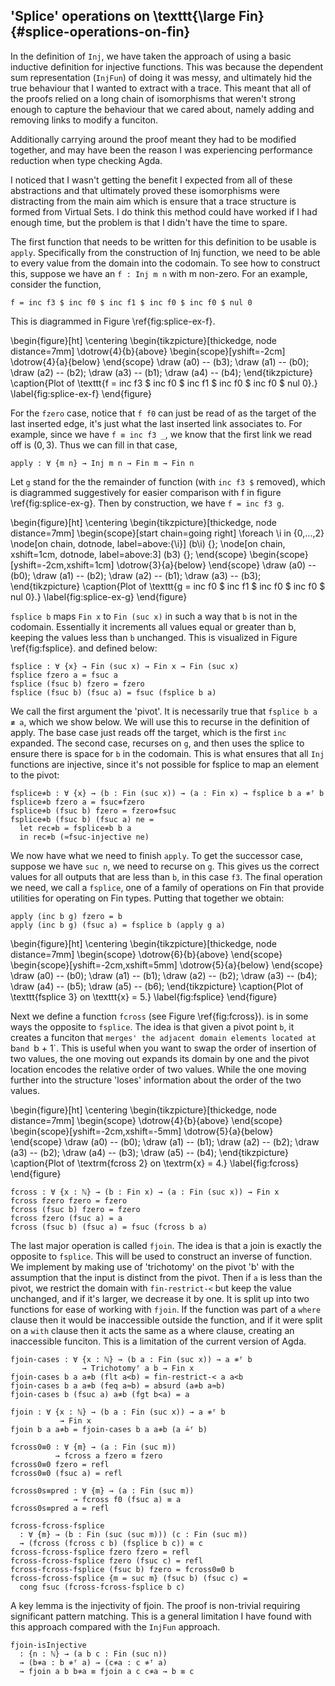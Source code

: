 <!--
```
module Dissertation.Splice where

open import Cubical.Data.Maybe
open import Cubical.Data.Nat
  using (ℕ; _+_; +-zero; +-suc; zero; suc;
        +-assoc; +-comm)
open import VSet.Data.Fin.Base
open import VSet.Data.Fin.Minus
open import VSet.Data.Fin.Order
open import VSet.Data.Fin.Properties
  using (fzero≡subst-fzero;
         subst-fsuc-reorder;
         finject-fsuc-reorder;
         finject0≡subst;
         ≉fsuc )
open import VSet.Data.Nat.Order
open import VSet.Data.Inj.Base hiding (apply)
open import VSet.Data.Nat.Properties
open import VSet.Function.Injection
open import VSet.Function.Iso
open import VSet.Function.Properties
open import VSet.Prelude

private
  variable
    ℓ : Level
    x y z : ℕ
    a : Fin x
    b : Fin y
```
-->


## 'Splice' operations on \texttt{\large Fin} {#splice-operations-on-fin}

In the definition of `Inj`, we have taken the approach of using a
basic inductive definition for injective functions. This was because
the dependent sum representation (`InjFun`) of doing it was messy, and
ultimately hid the true behaviour that I wanted to extract with a
trace. This meant that all of the proofs relied on a long chain of
isomorphisms that weren't strong enough to capture the behaviour that
we cared about, namely adding and removing links to modify a funciton.

Additionally carrying around the proof meant they had to be modified
together, and may have been the reason I was experiencing performance
reduction when type checking Agda.

I noticed that I wasn't getting the benefit I expected from all of
these abstractions and that ultimately proved these isomorphisms were
distracting from the main aim which is ensure that a trace structure
is formed from Virtual Sets. I do think this method could have worked
if I had enough time, but the problem is that I didn't have the time
to spare.

The first function that needs to be written for this definition to be
usable is `apply`. Specifically from the construction of Inj function,
we need to be able to every value from the domain into the
codomain. To see how to construct this, suppose we have an `f : Inj m n`
with m non-zero. For an example, consider the function,

```
f = inc f3 $ inc f0 $ inc f1 $ inc f0 $ inc f0 $ nul 0
```

This is diagrammed in Figure \ref{fig:splice-ex-f}.

\begin{figure}[ht]
\centering
\begin{tikzpicture}[thickedge, node distance=7mm]
  \dotrow{4}{b}{above}
  \begin{scope}[yshift=-2cm]
    \dotrow{4}{a}{below}
  \end{scope}
  \draw (a0) -- (b3);
  \draw (a1) -- (b0);
  \draw (a2) -- (b2);
  \draw (a3) -- (b1);
  \draw (a4) -- (b4);
\end{tikzpicture}
\caption{Plot of \texttt{f = inc f3 \$ inc f0 \$ inc f1 \$ inc f0 \$ inc f0 \$ nul 0}.}
\label{fig:splice-ex-f}
\end{figure}

For the `fzero` case, notice that `f f0` can just be read of as the
target of the last inserted edge, it's just what the last inserted
link associates to. For example, since we have `f ≡ inc f3 _`, we know
that
the first link we read off is $(0, 3)$. Thus we can fill in that case,

```
apply : ∀ {m n} → Inj m n → Fin m → Fin n
```

Let `g` stand for the the remainder of function (with `inc f3 $`
removed), which is diagrammed suggestively for easier comparison with
f in figure \ref{fig:splice-ex-g}. Then by construction, we have `f = inc f3 g`.

\begin{figure}[ht]
\centering
\begin{tikzpicture}[thickedge, node distance=7mm]
    \begin{scope}[start chain=going right]
      \foreach \i in {0,...,2}
        \node[on chain, dotnode, label=above:{\i}] (b\i) {};
      \node[on chain, xshift=1cm, dotnode, label=above:3] (b3) {};
    \end{scope}
  \begin{scope}[yshift=-2cm,xshift=1cm]
    \dotrow{3}{a}{below}
  \end{scope}
  \draw (a0) -- (b0);
  \draw (a1) -- (b2);
  \draw (a2) -- (b1);
  \draw (a3) -- (b3);
\end{tikzpicture}
\caption{Plot of \texttt{g = inc f0 \$ inc f1 \$ inc f0 \$ inc f0 \$ nul 0}.}
\label{fig:splice-ex-g}
\end{figure}

`fsplice b` maps `Fin x` to `Fin (suc x)` in such a way that `b` is not
in the codomain. Essentially it increments all values equal or greater
than b, keeping the values less than `b` unchanged. This is visualized in
Figure \ref{fig:fsplice}. and defined below:
```
fsplice : ∀ {x} → Fin (suc x) → Fin x → Fin (suc x)
fsplice fzero a = fsuc a
fsplice (fsuc b) fzero = fzero
fsplice (fsuc b) (fsuc a) = fsuc (fsplice b a)
```

We call the first argument the 'pivot'. It is necessarily true that
`fsplice b a ≢ a`, which we show below. We will use this to recurse in
the definition of apply. The base case just reads off the target,
which is the first `inc` expanded. The second case, recurses on `g`,
and then uses the splice to ensure there is space for `b` in the
codomain. This is what ensures that all `Inj` functions are injective,
since it's not possible for fsplice to map an element to the pivot:

```
fsplice≉b : ∀ {x} → (b : Fin (suc x)) → (a : Fin x) → fsplice b a ≉ᶠ b
fsplice≉b fzero a = fsuc≉fzero
fsplice≉b (fsuc b) fzero = fzero≉fsuc
fsplice≉b (fsuc b) (fsuc a) ne = 
  let rec≉b = fsplice≉b b a
  in rec≉b (≈fsuc-injective ne)
```

We now have what we need to finish `apply`. To get the successor
case, suppose we have `suc n`, we need to recurse on `g`. This gives
us the correct values for all outputs that are less than `b`, in this
case `f3`. The final operation we need, we call a `fsplice`, one of a
family of operations on Fin that provide utilities for operating on
Fin types. Putting that together we obtain:

```
apply (inc b g) fzero = b
apply (inc b g) (fsuc a) = fsplice b (apply g a)
```

\begin{figure}[ht]
\centering
\begin{tikzpicture}[thickedge, node distance=7mm]
  \begin{scope}
    \dotrow{6}{b}{above}
  \end{scope}
  \begin{scope}[yshift=-2cm,xshift=5mm]
    \dotrow{5}{a}{below}
  \end{scope}
  \draw (a0) -- (b0);
  \draw (a1) -- (b1);
  \draw (a2) -- (b2);
  \draw (a3) -- (b4);
  \draw (a4) -- (b5);
  \draw (a5) -- (b6);
\end{tikzpicture}
\caption{Plot of \texttt{fsplice 3} on \texttt{x} = 5.}
\label{fig:fsplice}
\end{figure}

Next we define a function `fcross` (see Figure \ref{fig:fcross}). is
in some ways the opposite to `fsplice`. The idea is that given a pivot
point `b`, it creates a funciton that `merges' the adjacent domain
elements located at `b`and `b + 1`. This is useful when you want to
swap the order of insertion of two values, the one moving out expands
its domain by one and the pivot location encodes the relative order of
two values. While the one moving further into the structure 'loses'
information about the order of the two values.

\begin{figure}[ht]
\centering
\begin{tikzpicture}[thickedge, node distance=7mm]
  \begin{scope}
    \dotrow{4}{b}{above}
  \end{scope}
  \begin{scope}[yshift=-2cm,xshift=-5mm]
    \dotrow{5}{a}{below}
  \end{scope}
  \draw (a0) -- (b0);
  \draw (a1) -- (b1);
  \draw (a2) -- (b2);
  \draw (a3) -- (b2);
  \draw (a4) -- (b3);
  \draw (a5) -- (b4);
\end{tikzpicture}
\caption{Plot of \textrm{fcross 2} on \textrm{x} = 4.}
\label{fig:fcross}
\end{figure}

```
fcross : ∀ {x : ℕ} → (b : Fin x) → (a : Fin (suc x)) → Fin x
fcross fzero fzero = fzero
fcross (fsuc b) fzero = fzero
fcross fzero (fsuc a) = a
fcross (fsuc b) (fsuc a) = fsuc (fcross b a)
```

<!--
```
fcross₂ : ∀ {x : ℕ} → (b : Fin (suc x)) → (a : Fin (suc (suc x)))
            → Fin (suc x)
fcross₂ _ fzero = fzero
fcross₂ fzero (fsuc a) = a
fcross₂ {suc x} (fsuc b) (fsuc a) =
  fsuc (fcross₂ b a)
```

```
fcross'-cases
  : ∀ {x : ℕ} → (b : Fin (suc x)) → (a : Fin (suc (suc x)))
  → Dichotomyᶠ a b
  → Fin (suc x)
fcross'-cases b a (fle a≤b) = fin-restrict-≤ a a≤b
fcross'-cases b a (fgt a>b) = pred a
```

```
fcross' : ∀ {x : ℕ} → (b : Fin (suc x)) → (a : Fin (suc (suc x)))
        → Fin (suc x)
fcross' b a = fcross'-cases b a (a ≤?ᶠ b)
```
-->

The last major operation is called `fjoin`. The idea is that a join is
exactly the opposite to `fsplice`. This will be used to construct an
inverse of function. We implement by making use of 'trichotomy' on the
pivot 'b' with the assumption that the input is distinct from the
pivot. Then if `a` is less than the pivot, we restrict the domain with
`fin-restrict-<` but keep the value unchanged, and if it's larger, we
decrease it by one. It is split up into two functions for ease of
working with `fjoin`. If the function was part of a `where` clause then
it would be inaccessible outside the function, and if it were split on
a `with` clause then it acts the same as a where clause, creating an
inaccessible funciton. This is a limitation of the current version of Agda.

```
fjoin-cases : ∀ {x : ℕ} → (b a : Fin (suc x)) → a ≉ᶠ b
                → Trichotomyᶠ a b → Fin x
fjoin-cases b a a≉b (flt a<b) = fin-restrict-< a a<b
fjoin-cases b a a≉b (feq a≈b) = absurd (a≉b a≈b)
fjoin-cases b (fsuc a) a≉b (fgt b<a) = a

fjoin : ∀ {x : ℕ} → (b a : Fin (suc x)) → a ≉ᶠ b
           → Fin x
fjoin b a a≉b = fjoin-cases b a a≉b (a ≟ᶠ b)
```

<!--
```
-- Another alternate definition
fjoinMaybe
  : ∀ {x : ℕ} → (b : Fin (suc x)) → (a : Fin (suc x))
  → Maybe (Fin x)
fjoinMaybe fzero fzero = nothing
fjoinMaybe {suc x} fzero (fsuc a) = just a
fjoinMaybe {suc x} (fsuc b) fzero = just fzero
fjoinMaybe {suc x} (fsuc b) (fsuc a) =
  map-Maybe fsuc (fjoinMaybe b a)
```

```
-- Another alternate definition
fjoinMaybe'
  : ∀ {x : ℕ} → (b : Fin (suc (suc x))) → (a : Fin (suc (suc x)))
  → Maybe (Fin (suc x))
fjoinMaybe' b a with a ≟ᶠ b
... | flt a<b = just (fin-restrict-< a a<b)
... | feq a≡b = nothing
... | fgt b<a = just (pred a)
```

```
fcross≡fcross'
  : ∀ {x : ℕ} → (b : Fin (suc x)) → (a : Fin (suc (suc x)))
  → fcross b a ≡ fcross' b a
fcross≡fcross' fzero fzero = refl
fcross≡fcross' fzero (fsuc a) = refl
fcross≡fcross' (fsuc b) fzero = refl
fcross≡fcross' {x = suc x} (fsuc b) (fsuc a) with a ≤?ᶠ b 
... | fle a≤b =
  fcross (fsuc b) (fsuc a)
    ≡⟨ refl ⟩
  fsuc (fcross b a)
    ≡⟨ cong fsuc (fcross≡fcross' b a) ⟩
  fsuc (fcross'-cases b a (a ≤?ᶠ b))
    ≡⟨ cong (fsuc ∘ fcross'-cases b a) (isPropDichotomyᶠ (a ≤?ᶠ b) (fle a≤b)) ⟩
  fsuc (fcross'-cases b a (fle a≤b))
    ≡⟨ refl ⟩
  fsuc (fin-restrict-≤ a a≤b)
    ≡⟨ refl ⟩
  fsuc (fin-restrict-< a (≤ᶠ→<ᶠ a≤b))
    ≡⟨ cong (fin-restrict-< (fsuc a)) (sym (fsuc≤fsuc→<fsuc a≤b) ) ⟩
  fin-restrict-< (fsuc a) (≤ᶠ→<ᶠ (fsuc≤fsuc a≤b))
    ≡⟨ refl ⟩
  fin-restrict-≤ (fsuc a) (fsuc≤fsuc a≤b)
    ≡⟨ refl ⟩
  fcross'-cases (fsuc b) (fsuc a) (≤?ᶠ-suc (fle a≤b))
    ≡⟨ cong (fcross'-cases (fsuc b) (fsuc a))
            (isPropDichotomyᶠ (≤?ᶠ-suc (fle a≤b)) (fsuc a ≤?ᶠ fsuc b)) ⟩
  fcross'-cases (fsuc b) (fsuc a) (fsuc a ≤?ᶠ fsuc b) ▯
... | fgt a>b =
  fcross (fsuc b) (fsuc a)
    ≡⟨ refl ⟩
  fsuc (fcross b a)
    ≡⟨ cong fsuc (fcross≡fcross' b a) ⟩
  fsuc (fcross'-cases b a (a ≤?ᶠ b))
    ≡⟨ cong (fsuc ∘ fcross'-cases b a) (isPropDichotomyᶠ (a ≤?ᶠ b) (fgt a>b)) ⟩
  fsuc (fcross'-cases b a (fgt a>b))
    ≡⟨ refl ⟩
  fsuc (pred a)
    ≡⟨ fsuc∘pred≡id {y = 1} (≉fsym (<ᶠ→≉ (≤<ᶠ-trans (fzero≤a b) a>b))) ⟩
  a
    ≡⟨ refl ⟩
  fcross'-cases (fsuc b) (fsuc a) (≤?ᶠ-suc (fgt a>b))
    ≡⟨ cong (fcross'-cases (fsuc b) (fsuc a))
            (isPropDichotomyᶠ (≤?ᶠ-suc (fgt a>b)) (fsuc a ≤?ᶠ fsuc b)) ⟩
  fcross'-cases (fsuc b) (fsuc a) (fsuc a ≤?ᶠ fsuc b) ▯
open Iso
```

```
fsuc-fjoin 
  : ∀ {x : ℕ} → (b a : Fin (suc x)) → (a≉b : a ≉ᶠ b)
  → fjoin (fsuc b) (fsuc a) (≉fsuc a≉b)
  ≡ fsuc (fjoin b a a≉b)
fsuc-fjoin b        a a≉b with (a ≟ᶠ b)
fsuc-fjoin b        a a≉b | flt a<b = refl
fsuc-fjoin b        a a≉b | feq a≈b = absurd (a≉b a≈b)
fsuc-fjoin b (fsuc a) a≉b | fgt a>b = refl
```

```
fjoin-irrelevant
  : ∀ {x : ℕ} → (b a : Fin (suc x))
  → (u v : a ≉ᶠ b)
  → fjoin b a u ≡ fjoin b a v
fjoin-irrelevant b        a u v with (a ≟ᶠ b)
fjoin-irrelevant b        a u v | flt a<b = refl
fjoin-irrelevant b        a u v | feq a≈b = absurd (u a≈b)
fjoin-irrelevant b (fsuc a) u v | fgt a>b = refl
```

```
fjoin-cong
  : ∀ {x} → {b1 b2 a1 a2 : Fin (suc x)}
  → (p : b1 ≡ b2) → (q : a1 ≡ a2)
  → (ne : a1 ≉ᶠ b1)
  → fjoin b1 a1 ne ≡ fjoin b2 a2 (subst2 _≉ᶠ_ q p ne)
fjoin-cong {b1 = b1} {b2} {a1} {a2} p q ne i =
  fjoin (p i) (q i) (subst2-filler _≉ᶠ_ q p ne i)
```

```
-- This could be simplified.
fjoin-fsplice-inverse
  : ∀ {x : ℕ} → (b : Fin (suc x)) → (a : Fin x)
  → (fsplicea≉b : fsplice b a ≉ᶠ b)
  → fjoin b (fsplice b a) fsplicea≉b ≡ a
fjoin-fsplice-inverse {zero} fzero ()
fjoin-fsplice-inverse {suc zero} fzero fzero fsplicea≉b = refl
fjoin-fsplice-inverse {suc (suc x)} fzero fzero fsplicea≉b = refl
fjoin-fsplice-inverse {suc (suc x)} fzero (fsuc a) fsplicea≉b = refl
fjoin-fsplice-inverse {suc zero} (fsuc b) fzero fsplicea≉b = refl
fjoin-fsplice-inverse {suc (suc x)} (fsuc b) fzero fsplicea≉b = refl
fjoin-fsplice-inverse {suc (suc x)} (fsuc b) (fsuc a) fsplicea'≉b' =
  fjoin (fsuc b) (fsplice (fsuc b) (fsuc a)) fsplicea'≉b'  
    ≡⟨ refl ⟩
  fjoin (fsuc b) (fsuc (fsplice b a)) fsplicea'≉b'  
    ≡⟨ fjoin-irrelevant (fsuc b) (fsuc (fsplice b a))
       fsplicea'≉b' (≉fsuc (fsplice≉b b a)) ⟩
  fjoin (fsuc b) (fsuc (fsplice b a)) 
   (≉fsuc (fsplice≉b b a))
    ≡⟨ fsuc-fjoin b (fsplice b a) (fsplice≉b b a) ⟩
  fsuc (fjoin b (fsplice b a)
                  (fsplice≉b b a))
    ≡⟨ cong fsuc (fjoin-irrelevant b (fsplice b a)
        (fsplice≉b b a)
        (λ a≈b → fsplice≉b (fsuc b) (fsuc a) (≈fsuc a≈b))) ⟩
  fsuc (fjoin b (fsplice b a) 
                  (λ a≈b → fsplice≉b (fsuc b) (fsuc a) (≈fsuc a≈b)))
    ≡⟨ refl ⟩
  fsuc (fjoin b (fsplice b a) 
   (fsplice≉b b a))
    ≡⟨ cong fsuc (fjoin-fsplice-inverse b a (fsplice≉b b a)) ⟩
  fsuc a ▯
```

```
fsplice-isInjective
  : ∀ {m} {a : Fin (suc m)} {b c : Fin m}
  → fsplice a b ≡ fsplice a c → b ≡ c
fsplice-isInjective {a = a} {fzero} {fzero} fsplice-eq = refl
fsplice-isInjective {a = fzero} {b} {c} fsplice-eq = fsuc-injective fsplice-eq
fsplice-isInjective {a = fsuc a} {fzero} {fsuc c} fsplice-eq =
  absurd (fzero≢fsuc fsplice-eq)
fsplice-isInjective {a = fsuc a} {fsuc b} {fzero} fsplice-eq =
  absurd (fsuc≢fzero fsplice-eq)
fsplice-isInjective {a = fsuc a} {fsuc b} {fsuc c} fsplice-eq =
  cong fsuc $ fsplice-isInjective (fsuc-injective fsplice-eq)
```

```
>→fsplice≈id : ∀ {m} → (a1 : Fin (suc m)) (a2 : Fin (suc (suc m)))
             → finj a1 <ᶠ a2 → fsplice a2 a1 ≈ᶠ finj a1
>→fsplice≈id fzero (fsuc a2) a1<a2 = ≈refl
>→fsplice≈id {suc m} (fsuc a1) (fsuc a2) a1<a2 =
  ≈fsuc (>→fsplice≈id a1 a2 (<ᶠ-respects-pred a1<a2))
```

```
<→fcross≈id : ∀ {m} → (a1 : Fin (suc m)) (a2 : Fin (suc (suc m)))
                → a2 <ᶠ a1 → fcross a1 a2 ≈ᶠ a2
<→fcross≈id (fsuc a1) fzero a2<a1 = ≈fzero
<→fcross≈id {suc m} (fsuc a1) (fsuc a2) (<fsuc a2<a1) =
  ≈fsuc (<→fcross≈id a1 a2 a2<a1)
```

```
≈→fcross≈id : ∀ {m} → (a1 : Fin (suc m)) (a2 : Fin (suc (suc m)))
                → a2 ≈ᶠ a1 → fcross a1 a2 ≈ᶠ a2
≈→fcross≈id fzero fzero _ = ≈fzero
≈→fcross≈id (fsuc a1) fzero _ = ≈fzero
≈→fcross≈id fzero (fsuc a2) a2'≈0 = absurd (fsuc≉fzero a2'≈0)
≈→fcross≈id {suc m} (fsuc a1) (fsuc a2) a2≈a1 =
  ≈fsuc (≈→fcross≈id a1 a2 (≈fsuc-injective a2≈a1))
```

```
≤→fcross≈id : ∀ {m} → (a1 : Fin (suc m)) (a2 : Fin (suc (suc m)))
                → a2 ≤ᶠ a1 → fcross a1 a2 ≈ᶠ a2
≤→fcross≈id a1 a2 (inl a2<a1) = <→fcross≈id a1 a2 a2<a1
≤→fcross≈id a1 a2 (inr a2≈a1) = ≈→fcross≈id a1 a2 a2≈a1
```

```
>→fcross≈pred : ∀ {m} → (a1 : Fin (suc m)) (a2 : Fin (suc (suc m)))
                  → finj a1 <ᶠ a2 → fcross a1 a2 ≈ᶠ pred a2
>→fcross≈pred fzero (fsuc a2) a2>a1 = ≈refl
>→fcross≈pred {suc m} (fsuc a1) (fsuc (fsuc a2)) (<fsuc a2>a1) =
  ≈fsuc (>→fcross≈pred a1 (fsuc a2) a2>a1)
```

```
finj∘fsuc≈fsuc∘finj : ∀ {x} (a : Fin (suc x)) → finj (fsuc a) ≈ᶠ fsuc (finj a)
finj∘fsuc≈fsuc∘finj a = ≈refl
```

```
fsplice-fsplice-fcross 
  : ∀ {m} →  (b : Fin (suc (suc m))) → (c : Fin (suc m))
  → fsplice (fsplice b c) (fcross c b)
  ≡ b
fsplice-fsplice-fcross fzero fzero = refl
fsplice-fsplice-fcross fzero (fsuc c) = refl
fsplice-fsplice-fcross (fsuc b) fzero = refl
fsplice-fsplice-fcross {m = suc m} (fsuc b) (fsuc c) =
  fsplice (fsplice (fsuc b) (fsuc c))
          (fcross (fsuc c) (fsuc b))
    ≡⟨ refl ⟩
  fsplice (fsuc (fsplice b c))
          (fsuc (fcross c b))
    ≡⟨ refl ⟩
  fsuc (fsplice (fsplice b c)
                (fcross c b))
    ≡⟨ cong fsuc (fsplice-fsplice-fcross b c) ⟩
  fsuc b ▯
```

```
fjoin-fsplice-fsplice-fcross-fsplice
  : ∀ {n} → (b : Fin (suc (suc n)))
  → (c : Fin (suc n))
  → (ne : fsplice b c ≉ᶠ fsplice (fsplice b c) (fcross c b))
  → fjoin (fsplice (fsplice b c) (fcross c b)) (fsplice b c) ne
  ≡ fjoin b (fsplice b c)
              (subst (fsplice b c ≉ᶠ_)
                     (fsplice-fsplice-fcross b c) ne)
fjoin-fsplice-fsplice-fcross-fsplice b c ne i
  = fjoin (fsplice-fsplice-fcross b c i) (fsplice b c)
              (subst-filler (fsplice b c ≉ᶠ_) (fsplice-fsplice-fcross b c) ne i)
```

```
fin-restrict-<-a≈a
  : ∀ {x} {b : Fin (suc x)} (a : Fin y)
  → (a<b : a <ᶠ b) → fin-restrict-< a a<b ≈ᶠ a
fin-restrict-<-a≈a {x = suc x} fzero <fzero = ≈fzero
fin-restrict-<-a≈a {x = suc x} (fsuc a) (<fsuc a<b) =
  ≈fsuc (fin-restrict-<-a≈a a a<b)
```
-->

```
fcross0≡0 : ∀ {m} → (a : Fin (suc m))
          → fcross a fzero ≡ fzero
fcross0≡0 fzero = refl
fcross0≡0 (fsuc a) = refl
```

```
fcross0s≡pred : ∀ {m} → (a : Fin (suc m))
              → fcross f0 (fsuc a) ≡ a
fcross0s≡pred a = refl
```

```
fcross-fcross-fsplice
  : ∀ {m} → (b : Fin (suc (suc m))) (c : Fin (suc m))
  → (fcross (fcross c b) (fsplice b c)) ≡ c
fcross-fcross-fsplice fzero fzero = refl
fcross-fcross-fsplice fzero (fsuc c) = refl
fcross-fcross-fsplice (fsuc b) fzero = fcross0≡0 b
fcross-fcross-fsplice {m = suc m} (fsuc b) (fsuc c) =
  cong fsuc (fcross-fcross-fsplice b c)
```

<!--
```
fsplice-fcross-fcross-fsplice
  : {n : ℕ} → (b : Fin (suc (suc n))) (c : Fin (suc n)) (d : Fin n)
  → fsplice (fcross (fsplice c d) b) (fcross d c)
  ≡ (fcross (fsplice (fcross c b) d) (fsplice b c))
fsplice-fcross-fcross-fsplice fzero fzero d = refl
fsplice-fcross-fcross-fsplice fzero (fsuc c) fzero = refl
fsplice-fcross-fcross-fsplice fzero (fsuc c) (fsuc d) = refl
fsplice-fcross-fcross-fsplice (fsuc b) fzero fzero = sym (fcross0≡0 (fsplice b f0))
fsplice-fcross-fcross-fsplice (fsuc b) fzero (fsuc d) = sym (fcross0≡0 (fsplice b (fsuc d)))
fsplice-fcross-fcross-fsplice (fsuc b) (fsuc c) fzero = refl
fsplice-fcross-fcross-fsplice (fsuc b) (fsuc c) (fsuc d) =
  cong fsuc (fsplice-fcross-fcross-fsplice b c d)
```

```
fcross-fcross-fcross-fsplice
  : {n : ℕ} → (b : Fin (suc (suc n))) (c : Fin (suc n)) (d : Fin n)
  → fcross (fcross d c) (fcross (fsplice c d) b)
  ≡ fcross d (fcross c b)
fcross-fcross-fcross-fsplice fzero fzero fzero = refl
fcross-fcross-fcross-fsplice fzero fzero (fsuc d) = refl
fcross-fcross-fcross-fsplice fzero (fsuc c) fzero = fcross0≡0 c
fcross-fcross-fcross-fsplice fzero (fsuc c) (fsuc d) = refl
fcross-fcross-fcross-fsplice (fsuc b) fzero fzero = refl
fcross-fcross-fcross-fsplice (fsuc b) fzero (fsuc d) = refl
fcross-fcross-fcross-fsplice (fsuc b) (fsuc c) fzero = refl
fcross-fcross-fcross-fsplice (fsuc b) (fsuc c) (fsuc d) =
  cong fsuc (fcross-fcross-fcross-fsplice b c d)
```

```
fjoin≡fcross : {n : ℕ} → (a : Fin n) (b : Fin (suc n)) → (b≉a : b ≉ᶠ finj a)
             → fjoin (finj a) b b≉a ≡ fcross a b
fjoin≡fcross fzero fzero 0≉0 = absurd (0≉0 ≈refl)
fjoin≡fcross fzero (fsuc b) b'≉0 =
  fjoin (finj f0) (fsuc b) b'≉0
    ≡⟨ refl ⟩
  fjoin-cases (finj f0) (fsuc b) b'≉0 (fsuc b ≟ᶠ finj f0)
    ≡⟨ refl ⟩
  fjoin-cases (finj f0) (fsuc b) b'≉0 (fgt <fzero)
    ≡⟨ refl ⟩
  b
    ≡⟨ refl ⟩
  fcross f0 (fsuc b) ▯
fjoin≡fcross (fsuc a) fzero b≉a = refl
fjoin≡fcross (fsuc a) (fsuc b) b'≉a' =
  fjoin (finj (fsuc a)) (fsuc b) b'≉a'
    ≡⟨ fjoin-irrelevant (fsuc (finj a)) (fsuc b) b'≉a' (≉fsuc (≉fpred b'≉a')) ⟩
  fjoin (fsuc (finj a)) (fsuc b) (≉fsuc (≉fpred b'≉a'))
    ≡⟨ fsuc-fjoin (finj a) b (≉fpred b'≉a') ⟩
  fsuc (fjoin (finj a) b (≉fpred b'≉a'))
    ≡⟨ cong fsuc (fjoin≡fcross a b (≉fpred b'≉a')) ⟩
  fsuc (fcross a b)
    ≡⟨ refl ⟩
  fcross (fsuc a) (fsuc b) ▯
```
-->

A key lemma is the injectivity of fjoin. The proof is non-trivial
requiring significant pattern matching. This is a general limitation I have found with this approach compared with the `InjFun` approach.

```
fjoin-isInjective
  : {n : ℕ} → (a b c : Fin (suc n))
  → (b≉a : b ≉ᶠ a) → (c≉a : c ≉ᶠ a)
  → fjoin a b b≉a ≡ fjoin a c c≉a → b ≡ c
```

<!--
```
fjoin-isInjective fzero fzero c 0≉0 c≉0 q = absurd (0≉0 ≈refl)
fjoin-isInjective fzero (fsuc b) fzero b'≉0 0≉0 q = absurd (0≉0 ≈refl)
fjoin-isInjective {suc n} fzero (fsuc b) (fsuc c) b'≉a c'≉a q =
  cong fsuc p
  where p : b ≡ c
        p = b
              ≡⟨ sym (fjoin≡fcross f0 (fsuc b) b'≉a) ⟩
            fjoin f0 (fsuc b) b'≉a
              ≡⟨ q ⟩
            fjoin f0 (fsuc c) c'≉a
              ≡⟨ fjoin≡fcross f0 (fsuc c) c'≉a ⟩
            c ▯
fjoin-isInjective (fsuc a) fzero fzero 0≉a' _ q = refl
fjoin-isInjective {suc n} (fsuc a) fzero (fsuc c) 0≉a' c'≉a' q
  with (fsuc c) ≟ᶠ (fsuc a)
... | flt (<fsuc c<a) = ≈ᶠ→≡ $ ≈ᶠ-trans ≈fzero $ ≈ᶠ-trans (≡→≈ᶠ q)
                      $ ≈fsuc (fin-restrict-<-a≈a c c<a)
... | feq (≈fsuc c≈a) = absurd (c'≉a' (≈fsuc c≈a))
fjoin-isInjective {suc n} (fsuc a) fzero (fsuc (fsuc c)) 0≉a' c'≉a' q
    | fgt (<fsuc c>a) = absurd (fzero≢fsuc q)
fjoin-isInjective {suc n} (fsuc a) (fsuc b) fzero b'≉a' 0≉a' q
  with (fsuc b) ≟ᶠ (fsuc a)
... | flt (<fsuc b<a) = sym $ ≈ᶠ→≡ $ ≈ᶠ-trans ≈fzero $ ≈ᶠ-trans (≡→≈ᶠ (sym q))
                      $ ≈fsuc (fin-restrict-<-a≈a b b<a)
... | feq (≈fsuc b≈a) = absurd (b'≉a' (≈fsuc b≈a))
fjoin-isInjective {suc n} (fsuc a) (fsuc (fsuc b)) fzero b'≉a' 0≉a' q
    | fgt (<fsuc b>a) = absurd (fzero≢fsuc (sym q))
fjoin-isInjective {n = suc n} (fsuc a) (fsuc b) (fsuc c) b≉a c≉a q =
  cong fsuc (fjoin-isInjective a b c (≉fpred b≉a) (≉fpred c≉a) r)
  where
    r : fjoin a b (≉fpred b≉a) ≡ fjoin a c (≉fpred c≉a)
    r = fsuc-injective (
      fsuc (fjoin a b (≉fpred b≉a))
        ≡⟨ sym (fsuc-fjoin a b (≉fpred b≉a)) ⟩
      fjoin (fsuc a) (fsuc b) (≉fsuc (≉fpred b≉a))
        ≡⟨ fjoin-irrelevant (fsuc a) (fsuc b) (≉fsuc (≉fpred b≉a)) b≉a ⟩
      fjoin (fsuc a) (fsuc b) b≉a
        ≡⟨ q ⟩
      fjoin (fsuc a) (fsuc c) c≉a
        ≡⟨ fjoin-irrelevant (fsuc a) (fsuc c) c≉a (≉fsuc (≉fpred c≉a)) ⟩
      fjoin (fsuc a) (fsuc c) (≉fsuc (≉fpred c≉a))
        ≡⟨ fsuc-fjoin a c (≉fpred c≉a) ⟩
      fsuc (fjoin a c (≉fpred c≉a)) ▯)
```

